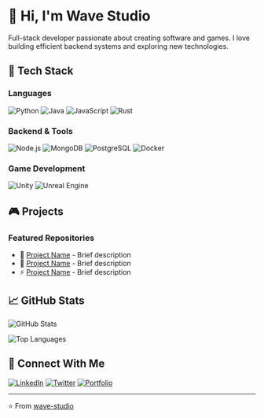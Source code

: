 # 👋 Hi, I'm Wave Studio

Full-stack developer passionate about creating software and games. I love building efficient backend systems and exploring new technologies.

## 🚀 Tech Stack

### Languages
![Python](https://img.shields.io/badge/-Python-3776AB?style=flat-square&logo=Python&logoColor=white)
![Java](https://img.shields.io/badge/-Java-007396?style=flat-square&logo=java&logoColor=white)
![JavaScript](https://img.shields.io/badge/-JavaScript-F7DF1E?style=flat-square&logo=javascript&logoColor=black)
![Rust](https://img.shields.io/badge/-Rust-000000?style=flat-square&logo=rust&logoColor=white)

### Backend & Tools
![Node.js](https://img.shields.io/badge/-Node.js-339933?style=flat-square&logo=node.js&logoColor=white)
![MongoDB](https://img.shields.io/badge/-MongoDB-47A248?style=flat-square&logo=mongodb&logoColor=white)
![PostgreSQL](https://img.shields.io/badge/-PostgreSQL-336791?style=flat-square&logo=postgresql&logoColor=white)
![Docker](https://img.shields.io/badge/-Docker-2496ED?style=flat-square&logo=docker&logoColor=white)

### Game Development
![Unity](https://img.shields.io/badge/-Unity-000000?style=flat-square&logo=unity&logoColor=white)
![Unreal Engine](https://img.shields.io/badge/-Unreal%20Engine-313131?style=flat-square&logo=unreal-engine&logoColor=white)

## 🎮 Projects

### Featured Repositories
- 🎯 [Project Name](link) - Brief description
- 🔧 [Project Name](link) - Brief description
- ⚡ [Project Name](link) - Brief description

## 📈 GitHub Stats

![GitHub Stats](https://github-readme-stats.vercel.app/api?username=wave-studio&show_icons=true&theme=dark)

![Top Languages](https://github-readme-stats.vercel.app/api/top-langs/?username=wave-studio&layout=compact&theme=dark)

## 🤝 Connect With Me

[![LinkedIn](https://img.shields.io/badge/-LinkedIn-0A66C2?style=flat-square&logo=linkedin&logoColor=white)](your-linkedin)
[![Twitter](https://img.shields.io/badge/-Twitter-1DA1F2?style=flat-square&logo=twitter&logoColor=white)](your-twitter)
[![Portfolio](https://img.shields.io/badge/-Portfolio-000000?style=flat-square&logo=react&logoColor=white)](your-portfolio)

---

⭐️ From [wave-studio](https://github.com/wave-studio)

<!---
WaveStudioDev/WaveStudioDev is a ✨ special ✨ repository because its `README.md` (this file) appears on your GitHub profile.
You can click the Preview link to take a look at your changes.
--->
